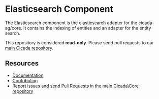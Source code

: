 Elasticsearch Component
==============

The Elasticsearch component is the elasticsearch adapter for the cicada-ag/core.
It contains the indexing of entities and an adapter for the entity search.

This repository is considered **read-only**. Please send pull requests
to our [main Cicada repository](https://github.com/cicada/cicada).

Resources
---------

  * [Documentation](https://developer.cicada.com)
  * [Contributing](https://developer.cicada.com/docs/resources/guidelines/code/contribution.html)
  * [Report issues](https://github.com/cicada/cicada/issues) and
    [send Pull Requests](https://github.com/cicada/cicada/pulls)
    in the [main Cicada\Core repository](https://github.com/cicada/cicada)
